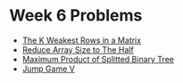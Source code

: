# Week 6 Problems

- [The K Weakest Rows in a Matrix](https://leetcode.com/contest/weekly-contest-174/problems/the-k-weakest-rows-in-a-matrix/)
- [Reduce Array Size to The Half](https://leetcode.com/contest/weekly-contest-174/problems/reduce-array-size-to-the-half/)
- [Maximum Product of Splitted Binary Tree](https://leetcode.com/contest/weekly-contest-174/problems/maximum-product-of-splitted-binary-tree/)
- [Jump Game V](https://leetcode.com/contest/weekly-contest-174/problems/jump-game-v/)
